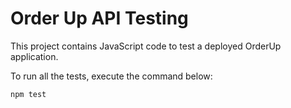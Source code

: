 # Order Up API Testing

This project contains JavaScript code to test a deployed OrderUp application.

To run all the tests, execute the command below:

```bash
npm test
```
